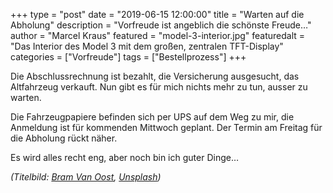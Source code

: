 +++
type = "post"
date = "2019-06-15 12:00:00"
title = "Warten auf die Abholung"
description = "Vorfreude ist angeblich die schönste Freude…"
author = "Marcel Kraus"
featured = "model-3-interior.jpg"
featuredalt = "Das Interior des Model 3 mit dem großen, zentralen TFT-Display"
categories = ["Vorfreude"]
tags = ["Bestellprozess"]
+++

Die Abschlussrechnung ist bezahlt, die Versicherung ausgesucht, das Altfahrzeug verkauft. Nun gibt es für mich nichts mehr zu tun, ausser zu warten.

Die Fahrzeugpapiere befinden sich per UPS auf dem Weg zu mir, die Anmeldung ist für kommenden Mittwoch geplant. Der Termin am Freitag für die Abholung rückt näher.

Es wird alles recht eng, aber noch bin ich guter Dinge…

*(Titelbild: [Bram Van Oost](https://unsplash.com/@ort?utm_source=unsplash&utm_medium=referral&utm_content=creditCopyText), [Unsplash](https://unsplash.com/search/photos/tesla?utm_source=unsplash&utm_medium=referral&utm_content=creditCopyText))*
